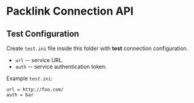 # Packlink Connection API
## Test Configuration

Create `test.ini` file inside this folder with **test** connection configuration.

* `url` -- service URL.
* `auth` -- service authentication token.

Example `test.ini`:
```
url = http://foo.com/
auth = bar
```
